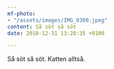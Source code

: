 ```yaml
---
mf-photo:
- "/assets/images/IMG_0380.jpeg"
content: Så söt så söt
date: 2018-12-31 13:28:35 +0100

---
```

Så söt så söt. Katten alltså.